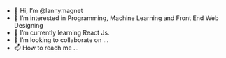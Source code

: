 - 👋 Hi, I’m @lannymagnet 
- 👀 I’m interested in Programming, Machine Learning and Front End Web Designing
- 🌱 I’m currently learning React Js.
- 💞️ I’m looking to collaborate on ...
- 📫 How to reach me ...

<!---
lannymagnet/lannymagnet is a ✨ special ✨ repository because its `README.md` (this file) appears on your GitHub profile.
You can click the Preview link to take a look at your changes.
--->

